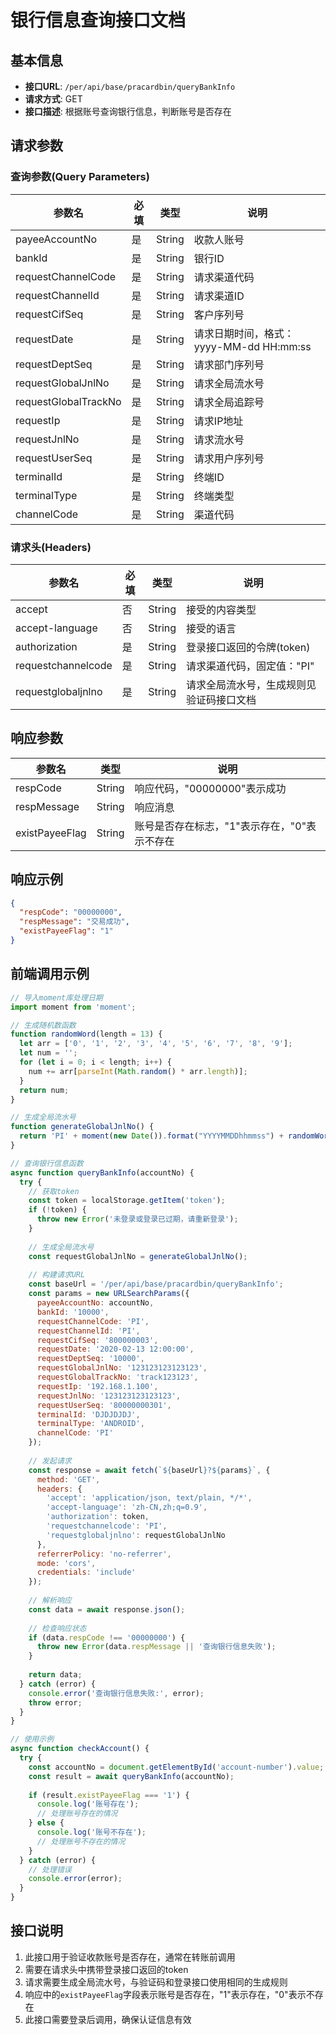 # 银行信息查询接口文档

## 基本信息

- **接口URL**: `/per/api/base/pracardbin/queryBankInfo`
- **请求方式**: GET
- **接口描述**: 根据账号查询银行信息，判断账号是否存在

## 请求参数

### 查询参数(Query Parameters)

| 参数名 | 必填 | 类型 | 说明 |
|-------|-----|------|------|
| payeeAccountNo | 是 | String | 收款人账号 |
| bankId | 是 | String | 银行ID |
| requestChannelCode | 是 | String | 请求渠道代码 |
| requestChannelId | 是 | String | 请求渠道ID |
| requestCifSeq | 是 | String | 客户序列号 |
| requestDate | 是 | String | 请求日期时间，格式：yyyy-MM-dd HH:mm:ss |
| requestDeptSeq | 是 | String | 请求部门序列号 |
| requestGlobalJnlNo | 是 | String | 请求全局流水号 |
| requestGlobalTrackNo | 是 | String | 请求全局追踪号 |
| requestIp | 是 | String | 请求IP地址 |
| requestJnlNo | 是 | String | 请求流水号 |
| requestUserSeq | 是 | String | 请求用户序列号 |
| terminalId | 是 | String | 终端ID |
| terminalType | 是 | String | 终端类型 |
| channelCode | 是 | String | 渠道代码 |

### 请求头(Headers)

| 参数名 | 必填 | 类型 | 说明 |
|-------|-----|------|------|
| accept | 否 | String | 接受的内容类型 |
| accept-language | 否 | String | 接受的语言 |
| authorization | 是 | String | 登录接口返回的令牌(token) |
| requestchannelcode | 是 | String | 请求渠道代码，固定值："PI" |
| requestglobaljnlno | 是 | String | 请求全局流水号，生成规则见验证码接口文档 |

## 响应参数

| 参数名 | 类型 | 说明 |
|-------|------|------|
| respCode | String | 响应代码，"00000000"表示成功 |
| respMessage | String | 响应消息 |
| existPayeeFlag | String | 账号是否存在标志，"1"表示存在，"0"表示不存在 |

## 响应示例

```json
{
  "respCode": "00000000",
  "respMessage": "交易成功",
  "existPayeeFlag": "1"
}
```

## 前端调用示例

```javascript
// 导入moment库处理日期
import moment from 'moment';

// 生成随机数函数
function randomWord(length = 13) {
  let arr = ['0', '1', '2', '3', '4', '5', '6', '7', '8', '9'];
  let num = '';
  for (let i = 0; i < length; i++) {
    num += arr[parseInt(Math.random() * arr.length)];
  }
  return num;
}

// 生成全局流水号
function generateGlobalJnlNo() {
  return 'PI' + moment(new Date()).format("YYYYMMDDhhmmss") + randomWord();
}

// 查询银行信息函数
async function queryBankInfo(accountNo) {
  try {
    // 获取token
    const token = localStorage.getItem('token');
    if (!token) {
      throw new Error('未登录或登录已过期，请重新登录');
    }
    
    // 生成全局流水号
    const requestGlobalJnlNo = generateGlobalJnlNo();
    
    // 构建请求URL
    const baseUrl = '/per/api/base/pracardbin/queryBankInfo';
    const params = new URLSearchParams({
      payeeAccountNo: accountNo,
      bankId: '10000',
      requestChannelCode: 'PI',
      requestChannelId: 'PI',
      requestCifSeq: '800000003',
      requestDate: '2020-02-13 12:00:00',
      requestDeptSeq: '10000',
      requestGlobalJnlNo: '123123123123123',
      requestGlobalTrackNo: 'track123123',
      requestIp: '192.168.1.100',
      requestJnlNo: '123123123123123',
      requestUserSeq: '80000000301',
      terminalId: 'DJDJDJDJ',
      terminalType: 'ANDROID',
      channelCode: 'PI'
    });
    
    // 发起请求
    const response = await fetch(`${baseUrl}?${params}`, {
      method: 'GET',
      headers: {
        'accept': 'application/json, text/plain, */*',
        'accept-language': 'zh-CN,zh;q=0.9',
        'authorization': token,
        'requestchannelcode': 'PI',
        'requestglobaljnlno': requestGlobalJnlNo
      },
      referrerPolicy: 'no-referrer',
      mode: 'cors',
      credentials: 'include'
    });
    
    // 解析响应
    const data = await response.json();
    
    // 检查响应状态
    if (data.respCode !== '00000000') {
      throw new Error(data.respMessage || '查询银行信息失败');
    }
    
    return data;
  } catch (error) {
    console.error('查询银行信息失败:', error);
    throw error;
  }
}

// 使用示例
async function checkAccount() {
  try {
    const accountNo = document.getElementById('account-number').value;
    const result = await queryBankInfo(accountNo);
    
    if (result.existPayeeFlag === '1') {
      console.log('账号存在');
      // 处理账号存在的情况
    } else {
      console.log('账号不存在');
      // 处理账号不存在的情况
    }
  } catch (error) {
    // 处理错误
    console.error(error);
  }
}
```

## 接口说明

1. 此接口用于验证收款账号是否存在，通常在转账前调用
2. 需要在请求头中携带登录接口返回的token
3. 请求需要生成全局流水号，与验证码和登录接口使用相同的生成规则
4. 响应中的`existPayeeFlag`字段表示账号是否存在，"1"表示存在，"0"表示不存在
5. 此接口需要登录后调用，确保认证信息有效